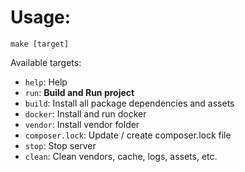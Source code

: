 # Usage:
    make [target]

Available targets:

- `help`:            Help
- `run`:             **Build and Run project**
- `build`:           Install all package dependencies and assets
- `docker`:          Install and run docker
- `vendor`:          Install vendor folder
- `composer.lock`:   Update / create composer.lock file
- `stop`:            Stop server
- `clean`:           Clean vendors, cache, logs, assets, etc.